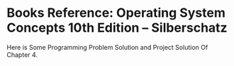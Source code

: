 # Books Reference: Operating System Concepts 10th Edition – Silberschatz
Here is Some Programming Problem Solution and Project Solution Of Chapter 4.
